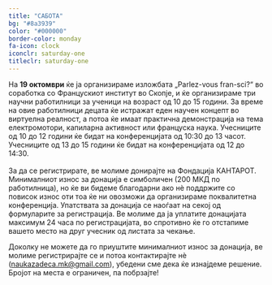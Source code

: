 ```yaml
---
title: "САБОТА"
bg: "#8a3939"
color: "#000000"
border-color: monday
fa-icon: clock
iconclr: saturday-one
titleclr: saturday-one
---
```


<div class="info-box">
  <p>
На <b>19 октомври</b> ќе ја организираме изложбата „Parlez-vous fran-sci?“ во соработка со Францускиот институт во Скопје, и ќе организираме три научни работилници за ученици на возраст од 10 до 15 години. За време на овие работилници децата ќе истражат еден научен концепт во виртуелна реалност, а потоа ќе имаат практична демонстрација на тема електромотори, капиларна активност или француска наука. Учесниците од 10 до 12 години ќе бидат на конференцијата од 10:30 до 13 часот. Учесниците од 13 до 15 години ќе бидат на конференцијата од 12 до 14:30. <br><br> За да се регистрирате, ве молиме донирајте на Фондација КАНТАРОТ. Минималниот износ за донација е симболичен (200 МКД по работилница), но ќе ви бидеме благодарни ако нѐ поддржите со повисок износ оти тоа ќе ни овозможи да организираме поквалитетна конференција. Упатствата за донација се наоѓаат на секој од формуларите за регистрација. Ве молиме да ја уплатите донацијата максимум 24 часа по регистрацијата, во спротивно ќе го отстапиме вашето место на друг учесник од листата за чекање.
</p>

<p>
Доколку не можете да го приуштите минималниот износ за донација, ве молиме регистрирајте се и потоа контактирајте нѐ (<a href="mailto:naukazadeca.mk@gmail.com">naukazadeca.mk@gmail.com</a>), убедени сме дека ќе изнајдеме решение. Бројот на места е ограничен, па побрзајте!
  </p>
</div>